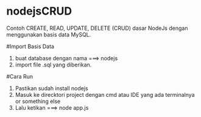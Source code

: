 # nodejsCRUD

Contoh CREATE, READ, UPDATE, DELETE (CRUD) dasar NodeJs dengan menggunakan basis data MySQL.

#Import Basis Data
1. buat database dengan nama ===> nodejs
2. import file .sql yang diberikan.

#Cara Run 
1. Pastikan sudah install nodejs
2. Masuk ke direcktori project dengan cmd atau IDE yang ada terminalnya or something else
3. Lalu ketikan ===> node app.js

